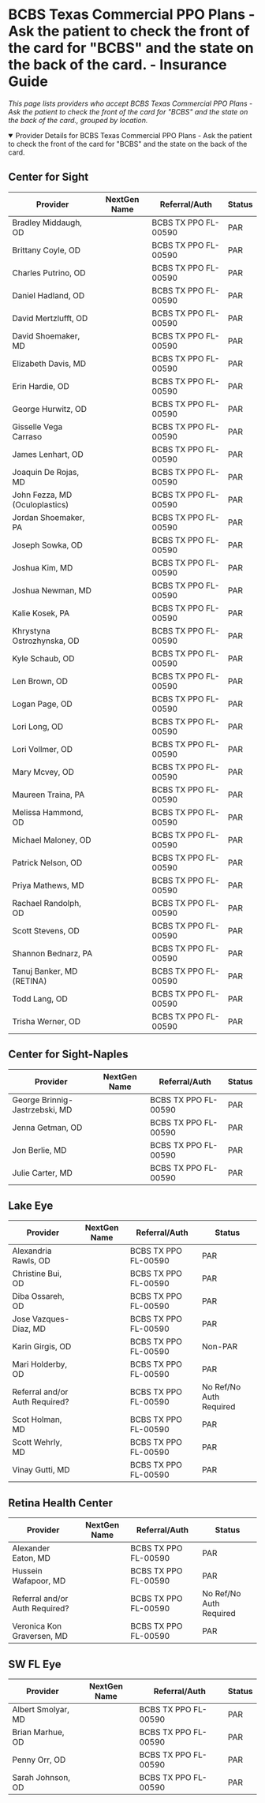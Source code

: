 # BCBS Texas Commercial PPO Plans - Ask the patient to check the front of the card for "BCBS" and the state on the back of the card. - Insurance Guide

*This page lists providers who accept BCBS Texas Commercial PPO Plans - Ask the patient to check the front of the card for "BCBS" and the state on the back of the card., grouped by location.*

<details open><summary>Provider Details for BCBS Texas Commercial PPO Plans - Ask the patient to check the front of the card for "BCBS" and the state on the back of the card.</summary>

## Center for Sight

| Provider | NextGen Name | Referral/Auth | Status |
|----------|-------------|--------------|--------|
| Bradley Middaugh, OD |  | BCBS TX PPO FL-00590 | PAR |
| Brittany Coyle, OD |  | BCBS TX PPO FL-00590 | PAR |
| Charles Putrino, OD |  | BCBS TX PPO FL-00590 | PAR |
| Daniel Hadland, OD |  | BCBS TX PPO FL-00590 | PAR |
| David Mertzlufft, OD |  | BCBS TX PPO FL-00590 | PAR |
| David Shoemaker, MD |  | BCBS TX PPO FL-00590 | PAR |
| Elizabeth Davis, MD |  | BCBS TX PPO FL-00590 | PAR |
| Erin Hardie, OD |  | BCBS TX PPO FL-00590 | PAR |
| George Hurwitz, OD |  | BCBS TX PPO FL-00590 | PAR |
| Gisselle Vega Carraso |  | BCBS TX PPO FL-00590 | PAR |
| James Lenhart, OD |  | BCBS TX PPO FL-00590 | PAR |
| Joaquin De Rojas, MD |  | BCBS TX PPO FL-00590 | PAR |
| John Fezza, MD (Oculoplastics) |  | BCBS TX PPO FL-00590 | PAR |
| Jordan Shoemaker, PA |  | BCBS TX PPO FL-00590 | PAR |
| Joseph Sowka, OD |  | BCBS TX PPO FL-00590 | PAR |
| Joshua Kim, MD |  | BCBS TX PPO FL-00590 | PAR |
| Joshua Newman, MD |  | BCBS TX PPO FL-00590 | PAR |
| Kalie Kosek, PA |  | BCBS TX PPO FL-00590 | PAR |
| Khrystyna Ostrozhynska, OD |  | BCBS TX PPO FL-00590 | PAR |
| Kyle Schaub, OD |  | BCBS TX PPO FL-00590 | PAR |
| Len Brown, OD |  | BCBS TX PPO FL-00590 | PAR |
| Logan Page, OD |  | BCBS TX PPO FL-00590 | PAR |
| Lori Long, OD |  | BCBS TX PPO FL-00590 | PAR |
| Lori Vollmer, OD |  | BCBS TX PPO FL-00590 | PAR |
| Mary Mcvey, OD |  | BCBS TX PPO FL-00590 | PAR |
| Maureen Traina, PA |  | BCBS TX PPO FL-00590 | PAR |
| Melissa Hammond, OD |  | BCBS TX PPO FL-00590 | PAR |
| Michael Maloney, OD |  | BCBS TX PPO FL-00590 | PAR |
| Patrick Nelson, OD |  | BCBS TX PPO FL-00590 | PAR |
| Priya Mathews, MD |  | BCBS TX PPO FL-00590 | PAR |
| Rachael Randolph, OD |  | BCBS TX PPO FL-00590 | PAR |
| Scott Stevens, OD |  | BCBS TX PPO FL-00590 | PAR |
| Shannon Bednarz, PA |  | BCBS TX PPO FL-00590 | PAR |
| Tanuj Banker, MD (RETINA) |  | BCBS TX PPO FL-00590 | PAR |
| Todd Lang, OD |  | BCBS TX PPO FL-00590 | PAR |
| Trisha Werner, OD |  | BCBS TX PPO FL-00590 | PAR |

## Center for Sight-Naples

| Provider | NextGen Name | Referral/Auth | Status |
|----------|-------------|--------------|--------|
| George Brinnig-Jastrzebski, MD |  | BCBS TX PPO FL-00590 | PAR |
| Jenna Getman, OD |  | BCBS TX PPO FL-00590 | PAR |
| Jon Berlie, MD |  | BCBS TX PPO FL-00590 | PAR |
| Julie Carter, MD |  | BCBS TX PPO FL-00590 | PAR |

## Lake Eye 

| Provider | NextGen Name | Referral/Auth | Status |
|----------|-------------|--------------|--------|
| Alexandria Rawls, OD |  | BCBS TX PPO FL-00590 | PAR |
| Christine Bui, OD |  | BCBS TX PPO FL-00590 | PAR |
| Diba Ossareh, OD |  | BCBS TX PPO FL-00590 | PAR |
| Jose Vazques-Diaz, MD |  | BCBS TX PPO FL-00590 | PAR |
| Karin Girgis, OD |  | BCBS TX PPO FL-00590 | Non-PAR |
| Mari Holderby, OD |  | BCBS TX PPO FL-00590 | PAR |
| Referral and/or Auth Required? |  | BCBS TX PPO FL-00590 | No Ref/No Auth Required |
| Scot Holman, MD |  | BCBS TX PPO FL-00590 | PAR |
| Scott Wehrly, MD |  | BCBS TX PPO FL-00590 | PAR |
| Vinay Gutti, MD |  | BCBS TX PPO FL-00590 | PAR |

## Retina Health Center

| Provider | NextGen Name | Referral/Auth | Status |
|----------|-------------|--------------|--------|
| Alexander Eaton, MD |  | BCBS TX PPO FL-00590 | PAR |
| Hussein Wafapoor, MD |  | BCBS TX PPO FL-00590 | PAR |
| Referral and/or Auth Required? |  | BCBS TX PPO FL-00590 | No Ref/No Auth Required |
| Veronica Kon Graversen, MD |  | BCBS TX PPO FL-00590 | PAR |

## SW FL Eye

| Provider | NextGen Name | Referral/Auth | Status |
|----------|-------------|--------------|--------|
| Albert Smolyar, MD |  | BCBS TX PPO FL-00590 | PAR |
| Brian Marhue, OD |  | BCBS TX PPO FL-00590 | PAR |
| Penny Orr, OD |  | BCBS TX PPO FL-00590 | PAR |
| Sarah Johnson, OD |  | BCBS TX PPO FL-00590 | PAR |

</details>

